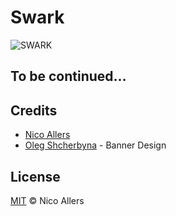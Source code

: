 # Swark

![SWARK](https://github.com/reConNico/swark/blob/master/banner.png)

## To be continued...

## Credits
* [Nico Allers](https://github.com/reconnico)
* [Oleg Shcherbyna](https://twitter.com/oleg_madys) - Banner Design
    
## License

[MIT](LICENSE) © Nico Allers
